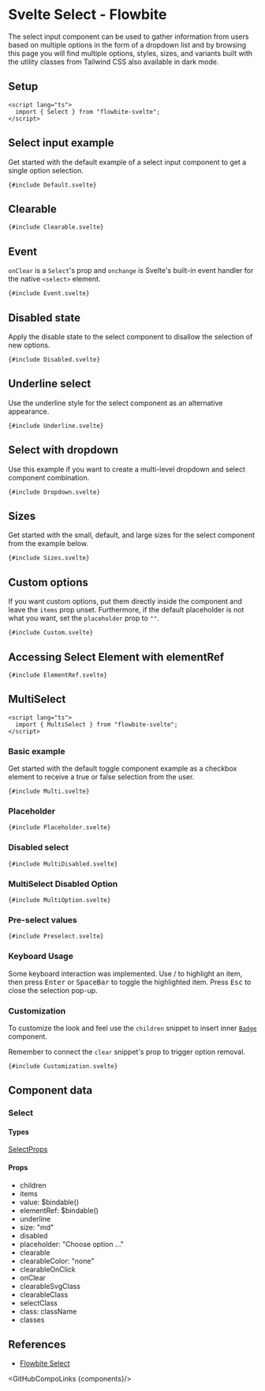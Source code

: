 # Svelte Select - Flowbite

The select input component can be used to gather information from users based on multiple options in the form of a dropdown list and by browsing this page you will find multiple options, styles, sizes, and variants built with the utility classes from Tailwind CSS also available in dark mode.

## Setup

```svelte
<script lang="ts">
  import { Select } from "flowbite-svelte";
</script>
```

## Select input example

Get started with the default example of a select input component to get a single option selection.

```svelte
{#include Default.svelte}
```

## Clearable

```svelte
{#include Clearable.svelte}
```

## Event

`onClear` is a `Select`'s prop and `onchange` is Svelte's built-in event handler for the native `<select>` element.

```svelte
{#include Event.svelte}
```

## Disabled state

Apply the disable state to the select component to disallow the selection of new options.

```svelte
{#include Disabled.svelte}
```

## Underline select

Use the underline style for the select component as an alternative appearance.

```svelte
{#include Underline.svelte}
```

## Select with dropdown

Use this example if you want to create a multi-level dropdown and select component combination.

```svelte
{#include Dropdown.svelte}
```

## Sizes

Get started with the small, default, and large sizes for the select component from the example below.

```svelte
{#include Sizes.svelte}
```

## Custom options

If you want custom options, put them directly inside the component and leave the `items` prop unset. Furthermore, if the default placeholder is not what you want, set the `placeholder` prop to `""`.

```svelte
{#include Custom.svelte}
```

## Accessing Select Element with elementRef

```svelte
{#include ElementRef.svelte}
```

## MultiSelect

```svelte
<script lang="ts">
  import { MultiSelect } from "flowbite-svelte";
</script>
```

### Basic example

Get started with the default toggle component example as a checkbox element to receive a true or false selection from the user.

```svelte
{#include Multi.svelte}
```

### Placeholder

```svelte
{#include Placeholder.svelte}
```

### Disabled select

```svelte
{#include MultiDisabled.svelte}
```

### MultiSelect Disabled Option

```svelte
{#include MultiOption.svelte}
```

### Pre-select values

```svelte
{#include Preselect.svelte}
```

### Keyboard Usage

Some keyboard interaction was implemented. Use <Kbd class="p-1.5"><ArrowUpOutline class="inline-block"/></Kbd>/<Kbd class="p-1.5"><ArrowDownOutline class="inline-block"/></Kbd> to highlight an item, then press <Kbd class="p-1.5">Enter</Kbd> or <Kbd class="p-1.5">SpaceBar</Kbd> to toggle the highlighted item. Press <Kbd class="p-1.5">Esc</Kbd> to close the selection pop-up.

### Customization

To customize the look and feel use the `children` snippet to insert inner [`Badge`](/docs/components/badge) component.

Remember to connect the `clear` snippet's prop to trigger option removal.

```svelte
{#include Customization.svelte}
```

## Component data

### Select

#### Types

[SelectProps<T>](https://github.com/themesberg/flowbite-svelte/blob/main/src/lib/types.ts#L862)

#### Props

- children
- items
- value: $bindable()
- elementRef: $bindable()
- underline
- size: "md"
- disabled
- placeholder: "Choose option ..."
- clearable
- clearableColor: "none"
- clearableOnClick
- onClear
- clearableSvgClass
- clearableClass
- selectClass
- class: className
- classes

## References

- [Flowbite Select](https://flowbite.com/docs/forms/select/)

<GitHubCompoLinks {components}/>
